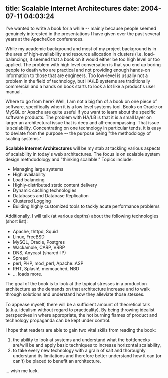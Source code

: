 title: Scalable Internet Architectures
date: 2004-07-11 04:03:24
---

I've wanted to write a book for a while -- mainly because people seemed genuinely interested in the presentations I have given over the past several years at the ApacheCon conferences.  <p>While my academic background and most of my project background is in the area of high-availability and resource allocation in clusters (i.e. load-balancing), it seemed that a book on it would either be too high level or too applied.  The problem with high level conversation is that you end up boring people to death who are practical and not providing enough hands-on information to those that are engineers.  Too low-level is usually not a problem in the field of technology, but HA/LB systems are traditionally commercial and a hands on book starts to look a lot like a product's user manual.</p>  <p>Where to go from here?  Well, I am not a big fan of a book on one piece of software, specifically when it is a low level systems tool.  Books on Oracle or MySQL or Apache are quite useful if you want to learn about the specific software products.  The problem with HA/LB is that it is a small layer on larger an architectural issue that is deep and all-encompassing.  That issue is scalability.  Concentrating on one technology in particular tends, it is easy to deviate from the purpose -- the purpose being "the methodology of scaling systems."</p>  <p><b>Scalable Internet Architectures</b> will be my stab at tackling various aspects of scalability in today's web architectures.  The focus is on scalable system design methdodology and "thinking scalable."  Topics include:</p>  <ul>   <li>Managing large systems</li>   <li>High availability</li>   <li>Load balancing</li>   <li>Highly-distributed static content delivery</li>   <li>Dynamic caching technologies</li>   <li>Databases and Database Replication</li>   <li>Clustered Logging</li>   <li>Building highly customized tools to tackly acute performance problems</li> </ul> </p>  <p>Additionally, I will talk (at various depths) about the following technologies (short list):  <ul>   <li>Apache, thttpd, Squid</li>   <li>Linux, FreeBSD</li>   <li>MySQL, Oracle, Postgres</li>   <li>Wackamole, CARP, VRRP</li>   <li>DNS, Anycast (shared-IP)</li>   <li>Spread</li>   <li>perl, PHP, mod_perl, Apache::ASP</li>   <li>RHT, Splash!, memcached, NBD</li>   <li>... loads more.</li> </ul> </p>  <p>The goal of the book is to look at the typical stresses in a production architecture as the demands on that architecture increase and to walk through solutions and understand how they alleviate those stesses.</p>  <p>To appease myself, there will be a sufficient amount of theoretical talk (a.k.a. idealism without regard to practicality).  By being throwing idealist perspectives in where appropriate, the hot burning flames of product and technology propaganda can be kept under control.</p>  <p>I hope that readers are able to gain two vital skills from reading the book:  <ol>   <li>the ability to look at systems and understand what the bottlenecks are/will be and apply basic techniques to increase horizontal scalability,</li>   <li>to take every new technology with a grain of salt and thoroughly understand its limitations and therefore better understand how it can (or can't) be placed to benefit an architecture.</li> </ol> </p>  <p>... wish me luck.</p>
